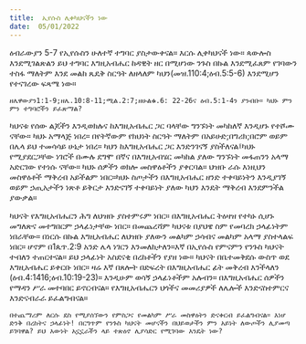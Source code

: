 ```yaml
---
title:  ኢየሱስ ሊቀካህናችን ነው
date:  05/01/2022
---
```


ዕብራውያን 5-7 የኢየሱስን ሁለተኛ ተግባር ያስታውቀናል። እርሱ ሊቀካህናች ነው። ጳውሎስ እንደሚገልጽልን ይህ ተግባር እግዚአብሔር ከዳዊት ዘር በሚሆነው ንጉስ በኩል እንደሚፈጸም የገባውን ተስፋ ማለትም እንደ መልከ ጼዴቅ ስርዓት ለዘላለም ካህን(መዝ.110:4;ዕብ.5:5-6) እንደሚሆን የተናገረው ፍጻሜ ነው።

`ዘሌዋውያን1:1-9;ዘሌ.10:8-11;ሚል.2:7;ዘሁልቁ.6: 22-26ና ዕብ.5:1-4ን ያንብቡ። ካህኑ ምን ምን ተግባሮችን ይፈጽማል?`

ካህናቱ የሰው ልጆችን እንዲወክሉና ከእግዚአብሔር ጋር ባላቸው ግንኙነት መካከለኛ እንዲሆኑ የተሾሙ ናቸው። ካህኑ አማላጅ ነበረ። በየትኛውም የክህነት ስርዓት ማለትም በአይሁድ;በግሪክ;በሮም ወይም በሌላ ይህ ተመሳሳይ ሁኔታ ነበረ። ካህን ከእግዚአብሔር ጋር እንድንገናኝ ያስችለናል፤ካህኑ የሚያደርጋቸው ነገሮች በሙሉ ደግሞ በኛና በእግዚአብሄር መካከል ያለው ግንኙነት መፋጠንን አላማ አድርገው የተነሱ ናቸው። ካህኑ ሰዎችን ወክሎ መስዋዕቶችን ያቀርባል። ህዝቡ ራሱ እነዚህን መስዋዕቶች ማቅረብ አይችልም ነበር።ካህኑ ስጦታችን በእግዚአብሔር ዘንድ ተቀባይነትን እንዲያገኝ ወይም ኃጢአታችን ነጽቶ ይቅርታ እንድናገኝ ተቀባይነት ያለው ካህን እንዴት ማቅረብ እንደምንችል ያውቃል።

ካህናት የእግዚአብሔርን ሕግ ለህዝቡ ያስተምሩም ነበር። በእግዚአብሔር ትዕዛዝ የተካኑ ሲሆኑ መግለጽና መተግበርም ኃላፊነታቸው ነበር። በመጨረሻም ካህናቱ በያህዌ ስም የመባረክ ኃላፊነትም ነበራቸው። በነርሱ በኩል እግዚአብሔር ለህዝቡ ያለውን መልካም ኃሳብና መልካም አላማ ያስተላልፍ ነበር። ሆኖም በ1ጴጥ.2:9 አንድ ሌላ ነገርን እንመለከታለን።እኛ በኢየሱስ የምናምን የንጉስ ካህናት ተብለን ተጠርተናል። ይህ ኃላፊነት አስደናቂ በረከቶችን የያዘ ነው። ካህናት በቤተመቅደሱ ውስጥ ወደ እግዚአብሔር ይቀርቡ ነበር። ዛሬ እኛ በጸሎት በድፍረት በእግዚአብሔር ፊት መቅረብ እንችላለን (ዕብ.4:1416;ዕብ.10:19-23)። እንዲሁም ወሳኝ ኃላፊነቶችም አሉብን። በእግዚአብሔር ሰዎችን የማዳን ሥራ መተባበር ይኖርብናል። የእግዚአብሔርን ህጎችና መመሪያዎች ለሌሎች እንድናስተምርና እንድናብራራ ይፈልግብናል።

`በተጨማሪም ለርሱ ደስ የሚያሰኘውን የምስጋና የመልካም ሥራ መስዋዕትን ድናቀርብ ይፈልግብናል። እነሆ ድንቅ በረከትና ኃላፊነት! በርግጥም የንጉስ ካህናት መሆናችን በህይወታችን ምን አይነት ለውጦችን ሊያመጣ ይገባዋል? ይህ እውነት አኗኗራችን ላይ ተጽዕኖ ሊያሳድር የሚገባው እንዴት ነው?`